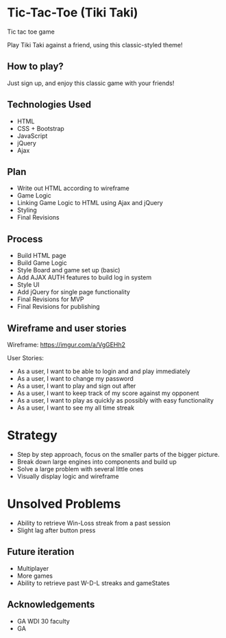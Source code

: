 
# Tic-Tac-Toe (Tiki Taki)
Tic tac toe game

Play Tiki Taki against a friend, using this classic-styled theme!

## How to play?
Just sign up, and enjoy this classic game with your friends!

## Technologies Used
+ HTML
+ CSS + Bootstrap
+ JavaScript
+ jQuery
+ Ajax

## Plan
+ Write out HTML according to wireframe
+ Game Logic
+ Linking Game Logic to HTML using Ajax and jQuery
+ Styling
+ Final Revisions

## Process

+ Build HTML page
+ Build Game Logic
+ Style Board and game set up (basic)
+ Add AJAX AUTH features to build log in system
+ Style UI
+ Add jQuery for single page functionality
+ Final Revisions for MVP
+ Final Revisions for publishing

## Wireframe and user stories
Wireframe: https://imgur.com/a/VgGEHh2

User Stories:
+ As a user, I want to be able to login and and play immediately
+ As a user, I want to change my password
+ As a user, I want to play and sign out after
+ As a user, I want to keep track of my score against my opponent
+ As a user, I want to play as quickly as possibly with easy functionality
+ As a user, I want to see my all time streak

# Strategy
+ Step by step approach, focus on the smaller parts of the bigger picture.
+ Break down large engines into components and build up
+ Solve a large problem with several little ones
+ Visually display logic and wireframe


# Unsolved Problems
+ Ability to retrieve Win-Loss streak from a past session
+ Slight lag after button press

## Future iteration
+ Multiplayer
+ More games
+ Ability to retrieve past W-D-L streaks and gameStates

## Acknowledgements
+ GA WDI 30 faculty 
+ GA
